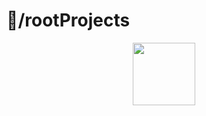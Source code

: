 # 🦈/rootProjects

<div style="display: flex; justify-content: center; align-items: center;">
  <img src="https://cdn.discordapp.com/attachments/647135110201737227/891678453294837760/rootn2.png" style="width: 100px;"> 
</div>
